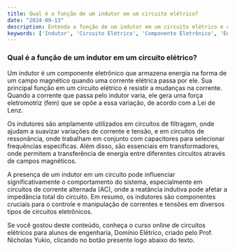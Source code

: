 ```yaml
---
title: Qual é a função de um indutor em um circuito elétrico?
date: "2024-09-13"
description: Entenda a função de um indutor em um circuito elétrico e como ele influencia o comportamento do sistema.
keywords: ['Indutor', 'Circuito Elétrico', 'Componente Eletrônico', 'Engenharia Elétrica']
---
```


### Qual é a função de um indutor em um circuito elétrico?

Um indutor é um componente eletrônico que armazena energia na forma de um campo magnético quando uma corrente elétrica passa por ele. Sua principal função em um circuito elétrico é resistir a mudanças na corrente. Quando a corrente que passa pelo indutor varia, ele gera uma força eletromotriz (fem) que se opõe a essa variação, de acordo com a Lei de Lenz.

Os indutores são amplamente utilizados em circuitos de filtragem, onde ajudam a suavizar variações de corrente e tensão, e em circuitos de ressonância, onde trabalham em conjunto com capacitores para selecionar frequências específicas. Além disso, são essenciais em transformadores, onde permitem a transferência de energia entre diferentes circuitos através de campos magnéticos.

A presença de um indutor em um circuito pode influenciar significativamente o comportamento do sistema, especialmente em circuitos de corrente alternada (AC), onde a reatância indutiva pode afetar a impedância total do circuito. Em resumo, os indutores são componentes cruciais para o controle e manipulação de correntes e tensões em diversos tipos de circuitos eletrônicos.

Se você gostou deste conteúdo, conheça o curso online de circuitos elétricos para alunos de engenharia, Domínio Elétrico, criado pelo Prof. Nicholas Yukio, clicando no botão presente logo abaixo do texto.